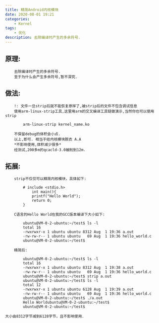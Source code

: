 ```yaml
---
title: 精简Android内核模块
date: 2020-08-01 19:21
categories:
    - Kernel
tags:
    - 优化
description: 去除编译时产生的多余符号.
---
```


## 原理:
        去除编译时产生的多余符号.
        至于为什么会产生多余符号,暂不深究.

## 做法:
        !: 文件一旦strip后就不能恢复原样了,被strip后的文件不包含调试信息
        使用arm-linux-strip工具,这里用arm的交叉编译工具链做演示,当然你也可以使用strip
```
        arm-linux-strip kernel_name.ko
```
        不保留debug的体积会小点.
        以上,即可. 相当于给内核模块脱衣 A.A
        *不影响使用,体积减少很多*
        经测试,200多m的qcacld-3.0被削到12m.

## 拓展:
        strip不仅仅可以精简内核模块，具体如下:
```
        # include <stdio.h>
            int main(){
            printf("Hello World");
            return 0;
        }       
```
        C语言的Hello World在我的GCC版本编译下大小如下:
```
        ubuntu@VM-0-2-ubuntu:~/test$ ls -l
        total 16
        -rwxrwxr-x 1 ubuntu ubuntu 8312 Aug  1 19:36 a.out
        -rw-rw-r-- 1 ubuntu ubuntu   69 Aug  1 19:36 hello_world.c
        ubuntu@VM-0-2-ubuntu:~/test$ 
```
        精简后:
```
        ubuntu@VM-0-2-ubuntu:~/test$ ls -l
        total 16
        -rwxrwxr-x 1 ubuntu ubuntu 8312 Aug  1 19:38 a.out
        -rw-rw-r-- 1 ubuntu ubuntu   69 Aug  1 19:36 hello_world.c
        ubuntu@VM-0-2-ubuntu:~/test$ strip a.out 
        ubuntu@VM-0-2-ubuntu:~/test$ ls -l
        total 12
        -rwxrwxr-x 1 ubuntu ubuntu 6128 Aug  1 19:39 a.out
        -rw-rw-r-- 1 ubuntu ubuntu   69 Aug  1 19:36 hello_world.c
        ubuntu@VM-0-2-ubuntu:~/test$ ./a.out 
        Hello Worldubuntu@VM-0-2-ubuntu:~/test$ 
        ubuntu@VM-0-2-ubuntu:~/test$ 
```

    大小由8312字节减到6128字节，且不影响使用.
